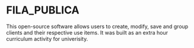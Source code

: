 # FILA_PUBLICA
This open-source software allows users to create, modify, save and group clients and their respective use items.
It was built as an extra hour curriculum activity for univerisity.
